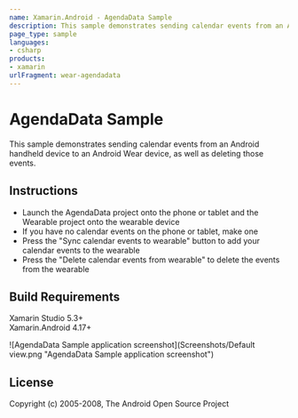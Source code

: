 ```yaml
---
name: Xamarin.Android - AgendaData Sample
description: This sample demonstrates sending calendar events from an Android handheld device to an Android Wear device, as well as deleting those...
page_type: sample
languages:
- csharp
products:
- xamarin
urlFragment: wear-agendadata
---
```

# AgendaData Sample

This sample demonstrates sending calendar events from an Android handheld device to an Android Wear device, as well as deleting those events.

## Instructions

* Launch the AgendaData project onto the phone or tablet and the Wearable project onto the wearable device
* If you have no calendar events on the phone or tablet, make one
* Press the "Sync calendar events to wearable" button to add your calendar events to the wearable
* Press the "Delete calendar events from wearable" to delete the events from the wearable

## Build Requirements

Xamarin Studio 5.3+  
Xamarin.Android 4.17+

![AgendaData Sample application screenshot](Screenshots/Default view.png "AgendaData Sample application screenshot")

## License

Copyright (c) 2005-2008, The Android Open Source Project  

